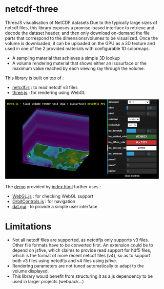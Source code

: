 # netcdf-three
ThreeJS visualisation of NetCDF datasets
Due to the typically large sizes of netcdf files, this library exposes a promise-based interface to retrieve and decode the dataset header, and then only download on-demand the file parts that correspond to the dimensions/volumes to be visualized.
Once the volume is downloaded, it can be uploaded on the GPU as a 3D texture and used in one of the 2 provided materials with configurable 1D colormaps.
- A sampling material that achieves a simple 3D lookup
- A volume rendering material that shows either an isosurface or the maximum value reached by each viewing ray through the volume.

This library is built on top of :
- [netcdf.js](https://github.com/cheminfo/netcdfjs) : to read netcdf v3 files
- [three.js](https://github.com/mrdoob/three.js) : for rendering using WebGL

![Demo](data/netcdf-three.png)

The [demo](https://www.umr-lastig.fr/netcdf-three/) provided by [index.html](index.html) further uses :
- [WebGL.js](https://github.com/mrdoob/three.js/blob/master/examples/js/WebGL.js) : for checking WebGL support 
- [OrbitControls.js](https://github.com/mrdoob/three.js/blob/master/examples/js/controls/OrbitControls.js) : for navigation
- [dat.gui](https://github.com/dataarts/dat.gui) : to provide a simple user interface

# Limitations
- Not all netcdf files are supported, as netcdfjs only supports v3 files. Other file formats have to be converted first. An extension could be to depend on jsfive, which claims to provide read support for hdf5 files, which is the format of more recent netcdf files (v4), so as to support both v3 files using netcdfjs and v4 files using jsfive.
- Rendering parameters are not tuned automatically to adapt to the volume displayed.
- This library would benefit from structuring it as a js dependency to be used in larger projects (webpack...)
